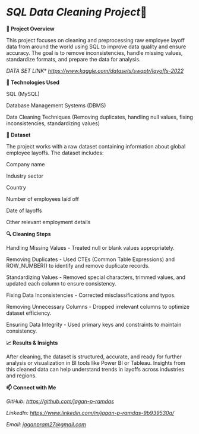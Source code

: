 # *SQL Data Cleaning Project*🧹

**📌 Project Overview**

This project focuses on cleaning and preprocessing raw employee layoff data from around the world using SQL to improve data quality and ensure accuracy. The goal is to remove inconsistencies, handle missing values, standardize formats, and prepare the data for analysis.

*DATA SET LINK** *https://www.kaggle.com/datasets/swaptr/layoffs-2022*

**🔧 Technologies Used**

SQL (MySQL)

Database Management Systems (DBMS)

Data Cleaning Techniques (Removing duplicates, handling null values, fixing inconsistencies, standardizing values)

**📂 Dataset**

The project works with a raw dataset containing information about global employee layoffs. The dataset includes:

Company name

Industry sector

Country

Number of employees laid off

Date of layoffs

Other relevant employment details

**🔍 Cleaning Steps**

Handling Missing Values - Treated null or blank values appropriately.

Removing Duplicates - Used CTEs (Common Table Expressions) and ROW_NUMBER() to identify and remove duplicate records.

Standardizing Values - Removed special characters, trimmed values, and updated each column to ensure consistency.

Fixing Data Inconsistencies - Corrected misclassifications and typos.

Removing Unnecessary Columns - Dropped irrelevant columns to optimize dataset efficiency.

Ensuring Data Integrity - Used primary keys and constraints to maintain consistency.

**📈 Results & Insights**

After cleaning, the dataset is structured, accurate, and ready for further analysis or visualization in BI tools like Power BI or Tableau. Insights from this cleaned data can help understand trends in layoffs across industries and regions.


**📫 Connect with Me**

*GitHub: https://github.com/jagan-p-ramdas*

*LinkedIn: https://www.linkedin.com/in/jagan-p-ramdas-9b939530a/*

*Email: jaganpram27@gmail.com*

